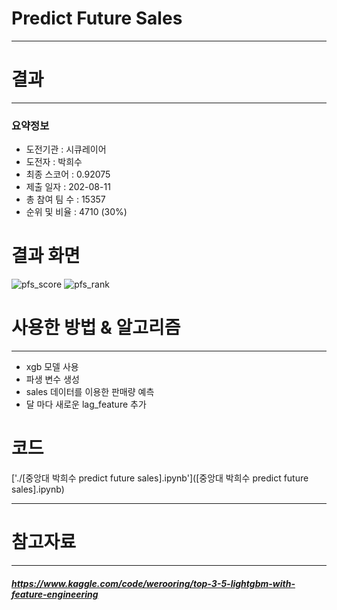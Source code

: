 # Predict Future Sales
---
# 결과
---
### 요약정보
* 도전기관 : 시큐레이어
* 도전자 : 박희수
* 최종 스코어 : 0.92075
* 제출 일자 : 202-08-11
* 총 참여 팀 수 : 15357
* 순위 및 비율 : 4710 (30%)

# 결과 화면
![pfs_score](https://ifh.cc/g/YFFBZ3.png)
![pfs_rank](https://ifh.cc/g/Z93gRQ.png)

# 사용한 방법 & 알고리즘
---
* xgb 모델 사용
* 파생 변수 생성
* sales 데이터를 이용한 판매량 예측
* 달 마다 새로운 lag_feature 추가

# 코드

['./[중앙대 박희수 predict future sales].ipynb']([중앙대 박희수 predict future sales].ipynb)

---
# 참고자료
---
##### https://www.kaggle.com/code/werooring/top-3-5-lightgbm-with-feature-engineering
